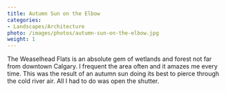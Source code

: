 ```yaml
---
title: Autumn Sun on the Elbow
categories: 
- Landscapes/Architecture
photo: /images/photos/autumn-sun-on-the-elbow.jpg
weight: 1
---
```

The Weaselhead Flats is an absolute gem of wetlands and forest not far from downtown Calgary. I frequent the area often and it amazes me every time. This was the result of an autumn sun doing its best to pierce through the cold river air. All I had to do was open the shutter.